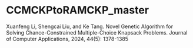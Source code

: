 # CCMCKPtoRAMCKP_master
Xuanfeng Li, Shengcai Liu, and Ke Tang. Novel Genetic Algorithm for Solving Chance-Constrained Multiple-Choice Knapsack Problems. 
Journal of Computer Applications, 2024, 44(5): 1378-1385
